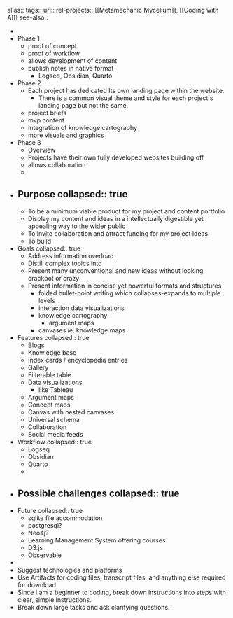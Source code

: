 alias::
tags::
url:: 
rel-projects:: [[Metamechanic Mycelium]], [[Coding with AI]] 
see-also::

-
- Phase 1
	- proof of concept
	- proof of workflow
	- allows development of content
	- publish notes in native format
		- Logseq, Obsidian, Quarto
- Phase 2
	- Each project has dedicated Its own landing page within the website.
		- There is a common visual theme and style for each project's landing page but not the same.
	- project briefs
	- mvp content
	- integration of knowledge cartography
	- more visuals and graphics
- Phase 3
	- Overview
	- Projects have their own fully developed websites building off
	- allows collaboration
	-
- Purpose
  collapsed:: true
	-
	- To be a minimum viable product for my project and content portfolio
	- Display my content and ideas in a intellectually digestible yet appealing way to the wider public
	- To invite collaboration and attract funding for my project ideas
	- To build
- Goals
  collapsed:: true
	- Address information overload
	- Distill complex topics into
	- Present many unconventional and new ideas without looking crackpot or crazy
	- Present information in concise yet powerful formats and structures
		- folded bullet-point writing which collapses-expands to multiple levels
		- interaction data visualizations
		- knowledge cartography
			- argument maps
		- canvases ie. knowledge maps
- Features
  collapsed:: true
	- Blogs
	- Knowledge base
	- Index cards / encyclopedia entries
	- Gallery
	- Filterable table
	- Data visualizations
		- like Tableau
	- Argument maps
	- Concept maps
	- Canvas with nested canvases
	- Universal schema
	- Collaboration
	- Social media feeds
- Workflow
  collapsed:: true
	- Logseq
	- Obsidian
	- Quarto
	-
- Possible challenges
  collapsed:: true
	-
- Future
  collapsed:: true
	- sqlite file accommodation
	- postgresql?
	- Neo4j?
	- Learning Management System offering courses
	- D3.js
	- Observable
-
- Suggest technologies and platforms
- Use Artifacts for coding files, transcript files, and anything else required for download
- Since I am a beginner to coding, break down instructions into steps with clear, simple instructions.
- Break down large tasks and ask clarifying questions.